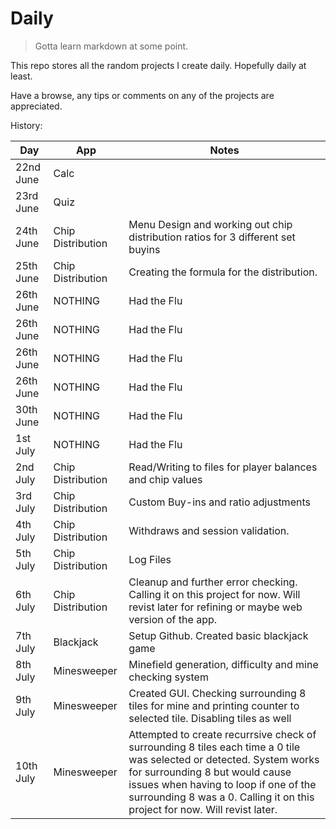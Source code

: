 # Daily

> Gotta learn markdown at some point.

This repo stores all the random projects I create daily. Hopefully daily at least.

Have a browse, any tips or comments on any of the projects are appreciated.

History:

| Day | App | Notes |
| ----------- | ----------- | ----------- |
| 22nd June | Calc |
| 23rd June | Quiz |
| 24th June | Chip Distribution | Menu Design and working out chip distribution ratios for 3 different set buyins |
| 25th June | Chip Distribution | Creating the formula for the distribution. |
| 26th June | NOTHING | Had the Flu |
| 26th June | NOTHING | Had the Flu |
| 26th June | NOTHING | Had the Flu |
| 26th June | NOTHING | Had the Flu |
| 30th June | NOTHING | Had the Flu |
| 1st July  | NOTHING | Had the Flu |
| 2nd July  | Chip Distribution | Read/Writing to files for player balances and chip values |
| 3rd July  | Chip Distribution | Custom Buy-ins and ratio adjustments |
| 4th July  | Chip Distribution | Withdraws and session validation. |
| 5th July  | Chip Distribution | Log Files |
| 6th July  | Chip Distribution | Cleanup and further error checking. Calling it on this project for now. Will revist later for refining or maybe web version of the app. |
| 7th July  | Blackjack | Setup Github. Created basic blackjack game |
| 8th July  | Minesweeper | Minefield generation, difficulty and mine checking system |
| 9th July  | Minesweeper | Created GUI. Checking surrounding 8 tiles for mine and printing counter to selected tile. Disabling tiles as well |
| 10th July | Minesweeper | Attempted to create recurrsive check of surrounding 8 tiles each time a 0 tile was selected or detected. System works for surrounding 8 but would cause issues when having to loop if one of the surrounding 8 was a 0. Calling it on this project for now. Will revist later. |
